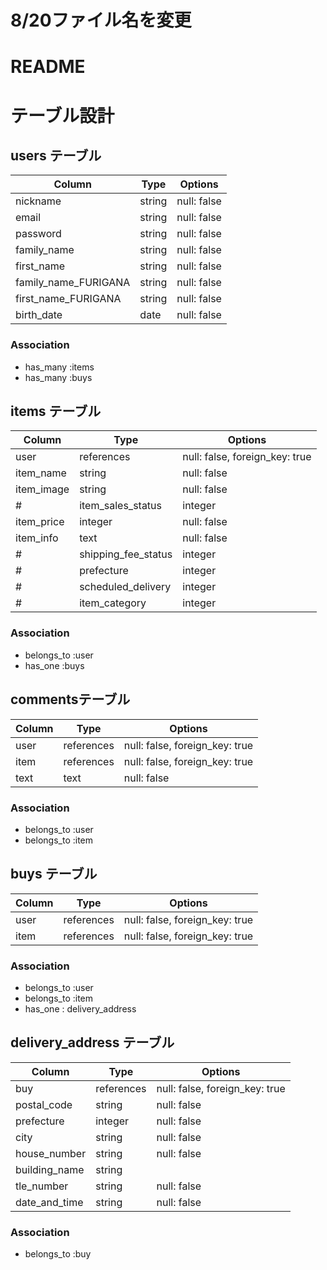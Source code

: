# 8/20ファイル名を変更

# README
# テーブル設計

## users テーブル

| Column               | Type   | Options     |
| -------------------- | ------ | ----------- |
| nickname             | string | null: false |
| email                | string | null: false |
| password             | string | null: false |
| family_name          | string | null: false |
| first_name           | string | null: false |
| family_name_FURIGANA | string | null: false |
| first_name_FURIGANA  | string | null: false |
| birth_date           | date   | null: false |

### Association

- has_many :items
- has_many :buys

## items テーブル

| Column               | Type       | Options     |
| -------------------- | ---------  | ----------- |
| user                 | references | null: false, foreign_key: true |
| item_name            | string     | null: false |
| item_image           | string     | null: false |
# | item_sales_status    | integer    | null: false |
| item_price           | integer    | null: false |
| item_info            | text       | null: false |
# | shipping_fee_status  | integer    | null: false |
# | prefecture           | integer    | null: false |
# | scheduled_delivery   | integer    | null: false |
# | item_category        | integer    | null: false |

### Association

- belongs_to :user
- has_one :buys

## commentsテーブル

| Column | Type       | Options     |
| ------ | ---------- | ----------- |
| user   | references | null: false, foreign_key: true |
| item   | references | null: false, foreign_key: true |
| text   | text       | null: false |

### Association

- belongs_to :user
- belongs_to :item

## buys テーブル

| Column | Type       | Options     |
| ------ | ---------- | ----------- |
| user   | references | null: false, foreign_key: true |
| item   | references | null: false, foreign_key: true |

### Association

- belongs_to :user
- belongs_to :item
- has_one : delivery_address

## delivery_address テーブル

| Column          | Type    | Options     |
| --------------- | ------- | ----------- |
| buy             | references | null: false, foreign_key: true |
| postal_code     | string  | null: false |
| prefecture      | integer | null: false |
| city            | string  | null: false |
| house_number    | string  | null: false |
| building_name   | string  |
| tle_number      | string  | null: false |
| date_and_time   | string  | null: false |

### Association

- belongs_to :buy